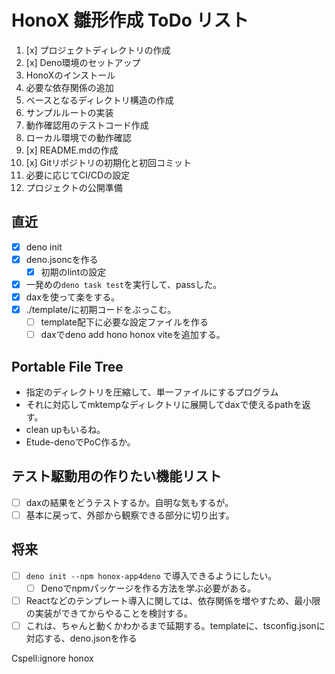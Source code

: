 # HonoX 雛形作成 ToDo リスト

1. [x] プロジェクトディレクトリの作成
2. [x] Deno環境のセットアップ
3. HonoXのインストール
4. 必要な依存関係の追加
5. ベースとなるディレクトリ構造の作成
6. サンプルルートの実装
7. 動作確認用のテストコード作成
8. ローカル環境での動作確認
9. [x] README.mdの作成
10. [x] Gitリポジトリの初期化と初回コミット
11. 必要に応じてCI/CDの設定
12. プロジェクトの公開準備

## 直近

- [x] deno init
- [x] deno.jsoncを作る
  - [x] 初期のlintの設定
- [x] 一発めの`deno task test`を実行して、passした。
- [x] daxを使って楽をする。
- [x] ./template/に初期コードをぶっこむ。
  - [ ] template配下に必要な設定ファイルを作る
  - [ ] daxでdeno add hono honox viteを追加する。

## Portable File Tree

- 指定のディレクトリを圧縮して、単一ファイルにするプログラム
- それに対応してmktempなディレクトリに展開してdaxで使えるpathを返す。
- clean upもいるね。
- Etude-denoでPoC作るか。

## テスト駆動用の作りたい機能リスト

- [ ] daxの結果をどうテストするか。自明な気もするが。
- [ ] 基本に戻って、外部から観察できる部分に切り出す。

## 将来

- [ ] `deno init --npm honox-app4deno` で導入できるようにしたい。
  - [ ] Denoでnpmパッケージを作る方法を学ぶ必要がある。
- [ ] Reactなどのテンプレート導入に関しては、依存関係を増やすため、最小限の実装ができてからやることを検討する。
- [ ] これは、ちゃんと動くかわかるまで延期する。templateに、tsconfig.jsonに対応する、deno.jsonを作る

Cspell:ignore honox
